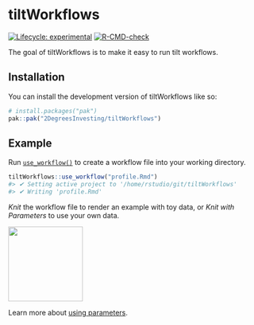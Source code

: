 
<!-- README.md is generated from README.Rmd. Please edit that file -->

# tiltWorkflows

<!-- badges: start -->

[![Lifecycle:
experimental](https://img.shields.io/badge/lifecycle-experimental-orange.svg)](https://lifecycle.r-lib.org/articles/stages.html#experimental)
[![R-CMD-check](https://github.com/2DegreesInvesting/tiltWorkflows/actions/workflows/R-CMD-check.yaml/badge.svg)](https://github.com/2DegreesInvesting/tiltWorkflows/actions/workflows/R-CMD-check.yaml)
<!-- badges: end -->

The goal of tiltWorkflows is to make it easy to run tilt workflows.

## Installation

You can install the development version of tiltWorkflows like so:

``` r
# install.packages("pak")
pak::pak("2DegreesInvesting/tiltWorkflows")
```

## Example

Run
[`use_workflow()`](https://2degreesinvesting.github.io/tiltWorkflows/reference/use_workflow.html)
to create a workflow file into your working directory.

``` r
tiltWorkflows::use_workflow("profile.Rmd")
#> ✔ Setting active project to '/home/rstudio/git/tiltWorkflows'
#> ✔ Writing 'profile.Rmd'
```

*Knit* the workflow file to render an example with toy data, or *Knit
with Parameters* to use your own data.

<img src=https://github.com/2DegreesInvesting/tiltWorkflows/assets/5856545/21464b5a-cd5d-4189-9f92-7978acc13c1a width=150>

Learn more about [using
parameters](https://2degreesinvesting.github.io/tiltWorkflows/articles/using-parameters.html).
